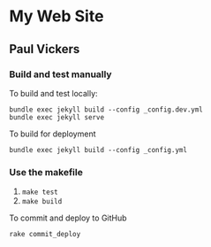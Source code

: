 # My Web Site

## Paul Vickers


### Build and test manually
To build and test locally:
   
    bundle exec jekyll build --config _config.dev.yml
    bundle exec jekyll serve
    
To build for deployment

    bundle exec jekyll build --config _config.yml
    
### Use the makefile
 1. `make test`
 1. `make build`
    
To commit and deploy to GitHub

    rake commit_deploy

